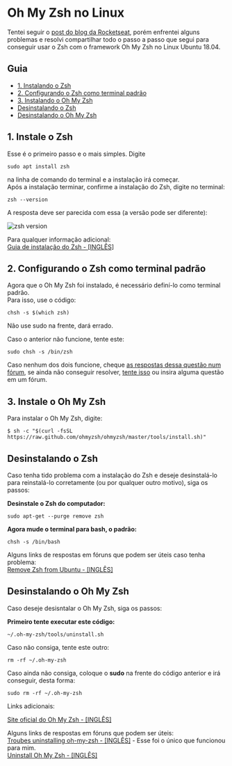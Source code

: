 # Oh My Zsh no Linux
Tentei seguir o [post do blog da Rocketseat](https://blog.rocketseat.com.br/terminal-com-oh-my-zsh-spaceship-dracula-e-mais/), porém enfrentei alguns problemas e resolvi compartilhar todo o passo a passo que segui para conseguir usar o Zsh com o framework Oh My Zsh no 
Linux Ubuntu 18.04.  
## Guia
- [1. Instalando o Zsh](#1-instale-o-zsh)
- [2. Configurando o Zsh como terminal padrão](#configurando-o-zsh-como-terminal-padrão)
- [3. Instalando o Oh My Zsh](#2-instale-o-oh-my-zsh)
- [Desinstalando o Zsh](#desinstalando-o-zsh)
- [Desinstalando o Oh My Zsh](#desinstalando-o-oh-my-zsh)
## 1. Instale o Zsh
Esse é o primeiro passo e o mais simples.
Digite  
  
```sudo apt install zsh```
  
na linha de comando do terminal e a instalação irá começar.  
Após a instalação terminar, confirme a instalação do Zsh, digite no terminal:  
  
```zsh --version```  
  
A resposta deve ser parecida com essa (a versão pode ser diferente):  
  
![zsh version](zsh-version.png)
  
Para qualquer informação adicional:  
[Guia de instalação do Zsh - [INGLÊS]](https://github.com/ohmyzsh/ohmyzsh/wiki/Installing-ZSH) 

## 2. Configurando o Zsh como terminal padrão
Agora que o Oh My Zsh foi instalado, é necessário definí-lo como terminal padrão.  
Para isso, use o código:  
  
```chsh -s $(which zsh)```  
   
Não use sudo na frente, dará errado.  
  
Caso o anterior não funcione, tente este:  
  
```sudo chsh -s /bin/zsh```
  
Caso nenhum dos dois funcione, cheque [as respostas dessa questão num fórum](https://askubuntu.com/questions/131823/how-to-make-zsh-the-default-shell), se ainda não conseguir resolver, [tente isso](https://www.google.com/search?q=zsh+default+without+chsh) ou insira alguma questão em um fórum.  

## 3. Instale o Oh My Zsh
Para instalar o Oh My Zsh, digite:  
  
```$ sh -c "$(curl -fsSL https://raw.github.com/ohmyzsh/ohmyzsh/master/tools/install.sh)"```   
      
## Desinstalando o Zsh
Caso tenha tido problema com a instalação do Zsh e deseje desinstalá-lo para reinstalá-lo corretamente (ou por qualquer outro motivo), siga os passos:  
  
**Desinstale o Zsh do computador:**  
  
```sudo apt-get --purge remove zsh```  
  
**Agora mude o terminal para bash, o padrão:**  
  
```chsh -s /bin/bash``` 

Alguns links de respostas em fóruns que podem ser úteis caso tenha problema:  
[Remove Zsh from Ubuntu - [INGLÊS]](https://askubuntu.com/questions/958120/remove-zsh-from-ubuntu-16-04) 
  
## Desinstalando o Oh My Zsh

Caso deseje desisntalar o Oh My Zsh, siga os passos:  
  
**Primeiro tente executar este código:**  
  
```~/.oh-my-zsh/tools/uninstall.sh```  
  
Caso não consiga, tente este outro:  
  
```rm -rf ~/.oh-my-zsh```  
  
Caso ainda não consiga, coloque o **sudo** na frente do código anterior e irá conseguir, desta forma:  
  
```sudo rm -rf ~/.oh-my-zsh```  

Links adicionais: 
  
[Site oficial do Oh My Zsh - [INGLÊS]](https://ohmyz.sh)  
  
Alguns links de respostas em fóruns que podem ser úteis:  
[Troubes uninstalling oh-my-zsh - [INGLÊS]](https://stackoverflow.com/questions/9813983/troubles-uninstalling-oh-my-zsh) - Esse foi o único que funcionou para mim.  
[Uninstall Oh My Zsh - [INGLÊS]](https://askubuntu.com/questions/963874/uninstall-oh-my-zsh)  